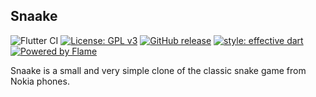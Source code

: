 ## Snaake

![Flutter CI](https://github.com/lucasnlm/snaake-flutter/workflows/Flutter%20CI/badge.svg) [![License: GPL v3](https://img.shields.io/badge/License-GPLv3-blue.svg)](https://www.gnu.org/licenses/gpl-3.0) [![GitHub release](https://img.shields.io/github/release/lucasnlm/snaake-flutter.svg?maxAge=60)](https://github.com/lucasnlm/snaake-flutter/releases) [![style: effective dart](https://img.shields.io/badge/style-effective_dart-40c4ff.svg)](https://github.com/tenhobi/effective_dart) [![Powered by Flame](https://img.shields.io/badge/Powered%20by-%F0%9F%94%A5-orange.svg)](https://flame-engine.org)

Snaake is a small and very simple clone of the classic snake game from Nokia phones.
